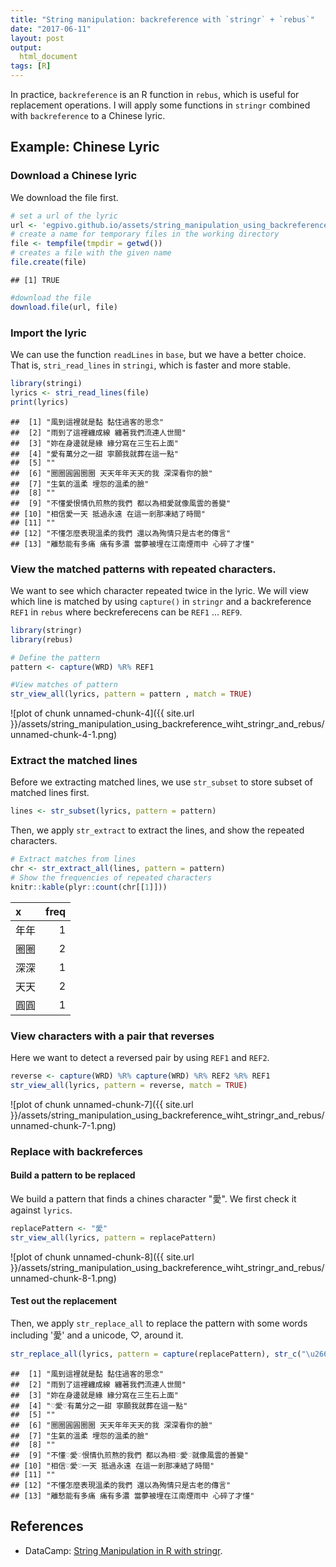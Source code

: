 ```yaml
---
title: "String manipulation: backreference with `stringr` + `rebus`"
date: "2017-06-11"
layout: post
output:
  html_document
tags: [R]
---
```




In practice, `backreference` is an R function in `rebus`, which is useful for replacement operations. I will apply some functions in `stringr` combined with `backreference` to a Chinese lyric. 

## Example: Chinese Lyric

### Download a Chinese lyric
We download the file first.

~~~r
# set a url of the lyric
url <- 'egpivo.github.io/assets/string_manipulation_using_backreference_wiht_stringr_and_rebus/lyrics'
# create a name for temporary files in the working directory
file <- tempfile(tmpdir = getwd()) 
# creates a file with the given name
file.create(file)
~~~

~~~
## [1] TRUE
~~~

~~~r
#download the file
download.file(url, file)
~~~

### Import the lyric

We can use the function `readLines` in `base`, but we have a better choice. That is, `stri_read_lines` in `stringi`, which is faster and
more stable.


~~~r
library(stringi)
lyrics <- stri_read_lines(file)
print(lyrics)
~~~

~~~
##  [1] "風到這裡就是黏 黏住過客的思念"                        
##  [2] "雨到了這裡纏成線 纏著我們流連人世間"                  
##  [3] "妳在身邊就是緣 緣分寫在三生石上面"                    
##  [4] "愛有萬分之一甜 寧願我就葬在這一點"                    
##  [5] ""                                                     
##  [6] "圈圈圓圓圈圈 天天年年天天的我 深深看你的臉"           
##  [7] "生氣的溫柔 埋怨的溫柔的臉"                            
##  [8] ""                                                     
##  [9] "不懂愛恨情仇煎熬的我們 都以為相愛就像風雲的善變"      
## [10] "相信愛一天 抵過永遠 在這一剎那凍結了時間"             
## [11] ""                                                     
## [12] "不懂怎麼表現溫柔的我們 還以為殉情只是古老的傳言"      
## [13] "離愁能有多痛 痛有多濃 當夢被埋在江南煙雨中 心碎了才懂"
~~~


### View the matched patterns with repeated characters.

We want to see which character repeated twice in the lyric. We will view which line is matched by using `capture()` in `stringr` and a backreference `REF1` in `rebus` where beckreferecens can be `REF1` $\dots$ `REF9`.



~~~r
library(stringr)
library(rebus)

# Define the pattern
pattern <- capture(WRD) %R% REF1

#View matches of pattern
str_view_all(lyrics, pattern = pattern , match = TRUE)
~~~

![plot of chunk unnamed-chunk-4]({{ site.url }}/assets/string_manipulation_using_backreference_wiht_stringr_and_rebus/unnamed-chunk-4-1.png)

### Extract the matched lines
Before we extracting matched lines,  we use `str_subset` to store subset of matched lines first. 


~~~r
lines <- str_subset(lyrics, pattern = pattern)
~~~
Then, we apply `str_extract` to extract the lines, and show the repeated characters.

~~~r
# Extract matches from lines
chr <- str_extract_all(lines, pattern = pattern)
# Show the frequencies of repeated characters
knitr::kable(plyr::count(chr[[1]]))
~~~



|x    | freq|
|:----|----:|
|年年 |    1|
|圈圈 |    2|
|深深 |    1|
|天天 |    2|
|圓圓 |    1|

### View characters with a pair that reverses
Here we want to detect a reversed pair by using `REF1` and `REF2`.

~~~r
reverse <- capture(WRD) %R% capture(WRD) %R% REF2 %R% REF1
str_view_all(lyrics, pattern = reverse, match = TRUE)
~~~

![plot of chunk unnamed-chunk-7]({{ site.url }}/assets/string_manipulation_using_backreference_wiht_stringr_and_rebus/unnamed-chunk-7-1.png)

### Replace with backreferces
#### Build a pattern to be replaced
We build a pattern that finds a chines character "愛". We first check it against `lyrics`. 

~~~r
replacePattern <- "愛"
str_view_all(lyrics, pattern = replacePattern)
~~~

![plot of chunk unnamed-chunk-8]({{ site.url }}/assets/string_manipulation_using_backreference_wiht_stringr_and_rebus/unnamed-chunk-8-1.png)

#### Test out the replacement 
Then, we apply `str_replace_all` to replace the pattern with some words including '愛' and a unicode, ♡, around it. 


~~~r
str_replace_all(lyrics, pattern = capture(replacePattern), str_c("\u2661", REF1, "\u2661", sep = ""))
~~~

~~~
##  [1] "風到這裡就是黏 黏住過客的思念"                        
##  [2] "雨到了這裡纏成線 纏著我們流連人世間"                  
##  [3] "妳在身邊就是緣 緣分寫在三生石上面"                    
##  [4] "♡愛♡有萬分之一甜 寧願我就葬在這一點"                  
##  [5] ""                                                     
##  [6] "圈圈圓圓圈圈 天天年年天天的我 深深看你的臉"           
##  [7] "生氣的溫柔 埋怨的溫柔的臉"                            
##  [8] ""                                                     
##  [9] "不懂♡愛♡恨情仇煎熬的我們 都以為相♡愛♡就像風雲的善變"  
## [10] "相信♡愛♡一天 抵過永遠 在這一剎那凍結了時間"           
## [11] ""                                                     
## [12] "不懂怎麼表現溫柔的我們 還以為殉情只是古老的傳言"      
## [13] "離愁能有多痛 痛有多濃 當夢被埋在江南煙雨中 心碎了才懂"
~~~

## References
* DataCamp: [String Manipulation in R with stringr](https://www.datacamp.com/courses/string-manipulation-in-r-with-stringr).
